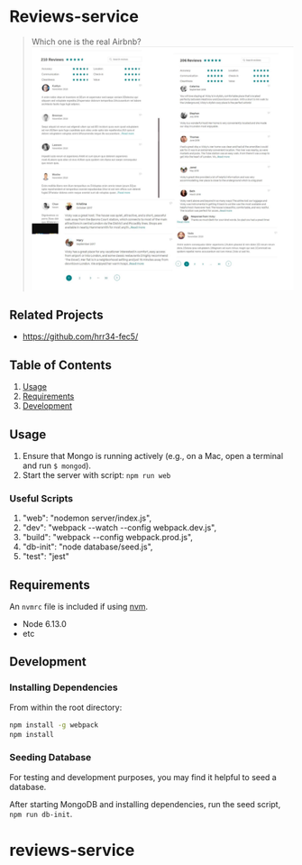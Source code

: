 # Reviews-service

> Which one is the real Airbnb?
![reviews-service](https://github.com/hrr34-fec5/reviews-service/blob/master/reviews.jpg)

## Related Projects

  - https://github.com/hrr34-fec5/

## Table of Contents

1. [Usage](#Usage)
1. [Requirements](#requirements)
1. [Development](#development)

## Usage

1. Ensure that Mongo is running actively (e.g., on a Mac, open a terminal and run `$ mongod`).
2. Start the server with script: `npm run web`

### Useful Scripts

1. "web": "nodemon server/index.js",
1. "dev": "webpack --watch --config webpack.dev.js",
1. "build": "webpack --config webpack.prod.js",
1. "db-init": "node database/seed.js",
1. "test": "jest"

## Requirements

An `nvmrc` file is included if using [nvm](https://github.com/creationix/nvm).

- Node 6.13.0
- etc

## Development

### Installing Dependencies

From within the root directory:

```sh
npm install -g webpack
npm install
```

### Seeding Database
For testing and development purposes, you may find it helpful to seed a database.

After starting MongoDB and installing dependencies, run the seed script, `npm run db-init`.

# reviews-service
